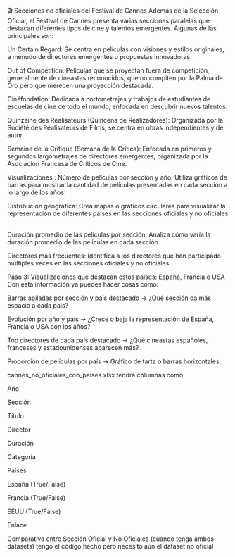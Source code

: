 🎬 Secciones no oficiales del Festival de Cannes
Además de la Selección Oficial, el Festival de Cannes presenta varias secciones paralelas que destacan diferentes tipos de cine y talentos emergentes. Algunas de las principales son:

Un Certain Regard: Se centra en películas con visiones y estilos originales, a menudo de directores emergentes o propuestas innovadoras.​

Out of Competition: Películas que se proyectan fuera de competición, generalmente de cineastas reconocidos, que no compiten por la Palma de Oro pero que merecen una proyección destacada.​

Cinéfondation: Dedicada a cortometrajes y trabajos de estudiantes de escuelas de cine de todo el mundo, enfocada en descubrir nuevos talentos.​

Quinzaine des Réalisateurs (Quincena de Realizadores): Organizada por la Société des Réalisateurs de Films, se centra en obras independientes y de autor.​

Semaine de la Critique (Semana de la Crítica): Enfocada en primeros y segundos largometrajes de directores emergentes, organizada por la Asociación Francesa de Críticos de Cine.​

Visualizaciones :
Número de películas por sección y año: Utiliza gráficos de barras para mostrar la cantidad de películas presentadas en cada sección a lo largo de los años.​

Distribución geográfica: Crea mapas o gráficos circulares para visualizar la representación de diferentes países en las secciones oficiales y no oficiales .​

Duración promedio de las películas por sección: Analiza cómo varía la duración promedio de las películas en cada sección.​

Directores más frecuentes: Identifica a los directores que han participado múltiples veces en las secciones oficiales y no oficiales.

 Paso 3: Visualizaciones que destacan estos países: España, Francia o USA 
Con esta información ya puedes hacer cosas como:

Barras apiladas por sección y país destacado
→ ¿Qué sección da más espacio a cada país?

Evolución por año y país
→ ¿Crece o baja la representación de España, Francia o USA con los años?

Top directores de cada país destacado
→ ¿Qué cineastas españoles, franceses y estadounidenses aparecen más?

Proporción de películas por país
→ Gráfico de tarta o barras horizontales.

cannes_no_oficiales_con_paises.xlsx
tendrá columnas como:

Año

Sección

Título

Director

Duración

Categoría

Países

España (True/False)

Francia (True/False)

EEUU (True/False)

Enlace

Comparativa entre Sección Oficial y No Oficiales (cuando tenga ambos datasets)
tengo el código hecho pero necesito aún el dataset no oficial
